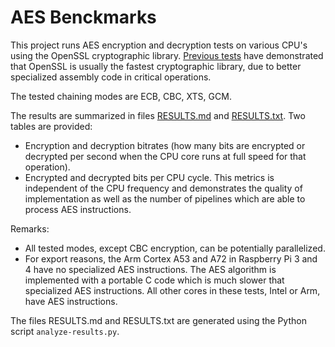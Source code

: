 # AES Benckmarks

This project runs AES encryption and decryption tests on various CPU's using the
OpenSSL cryptographic library. [Previous tests](https://github.com/lelegard/cryptobench)
have demonstrated that OpenSSL is usually the fastest cryptographic library, due
to better specialized assembly code in critical operations.

The tested chaining modes are ECB, CBC, XTS, GCM.

The results are summarized in files [RESULTS.md](RESULTS.md) and [RESULTS.txt](RESULTS.txt).
Two tables are provided:

- Encryption and decryption bitrates (how many bits are encrypted or decrypted per
  second when the CPU core runs at full speed for that operation).
- Encrypted and decrypted bits per CPU cycle. This metrics is independent of the
  CPU frequency and demonstrates the quality of implementation as well as the
  number of pipelines which are able to process AES instructions.

Remarks:
- All tested modes, except CBC encryption, can be potentially parallelized.
- For export reasons, the Arm Cortex A53 and A72 in Raspberry Pi 3 and 4
  have no specialized AES instructions. The AES algorithm is implemented
  with a portable C code which is much slower that specialized AES instructions.
  All other cores in these tests, Intel or Arm, have AES instructions.

The files RESULTS.md and RESULTS.txt are generated using the Python script `analyze-results.py`.
